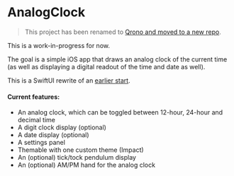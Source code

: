#  AnalogClock

> This project has been renamed to [Qrono and moved to a new repo](https://github.com/reuschj/qrono). 

This is a work-in-progress for now.

The goal is a simple iOS app that draws an analog clock of the current time (as well as displaying a digital readout of the time and date as well). 

This is a SwiftUI rewrite of an [earlier start](https://github.com/reuschj/AnalogClock-Legacy).

#### Current features:
- An analog clock, which can be toggled between 12-hour, 24-hour and decimal time
- A digit clock display (optional)
- A date display (optional)
- A settings panel
- Themable with one custom theme (Impact)
- An (optional) tick/tock pendulum display
- An (optional) AM/PM hand for the analog clock


